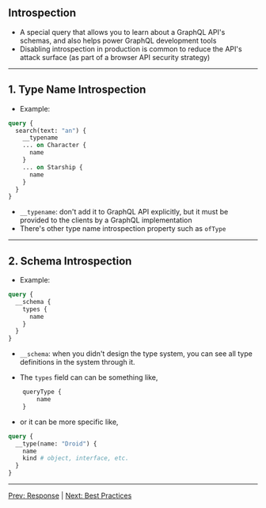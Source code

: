 ## Introspection

- A special query that allows you to learn about a GraphQL API's schemas, and also helps power GraphQL development tools
- Disabling introspection in production is common to reduce the API's attack surface (as part of a browser API security strategy)

---

## 1. Type Name Introspection

- Example:

```graphql
query {
  search(text: "an") {
    __typename
    ... on Character {
      name
    }
    ... on Starship {
      name
    }
  }
}
```

- `__typename`: don't add it to GraphQL API explicitly, but it must be provided to the clients by a GraphQL implementation
- There's other type name introspection property such as `ofType`

---

## 2. Schema Introspection

- Example:

```graphql
query {
  __schema {
    types {
      name
    }
  }
}
```

- `__schema`: when you didn't design the type system, you can see all type definitions in the system through it.

- The `types` field can can be something like,

```graphql
    queryType {
        name
    }
```

- or it can be more specific like,

```graphql
query {
  __type(name: "Droid") {
    name
    kind # object, interface, etc.
  }
}
```

---

<a href="./response.md">Prev: Response</a> | <a href="../best_practices.md">Next: Best Practices</a>
